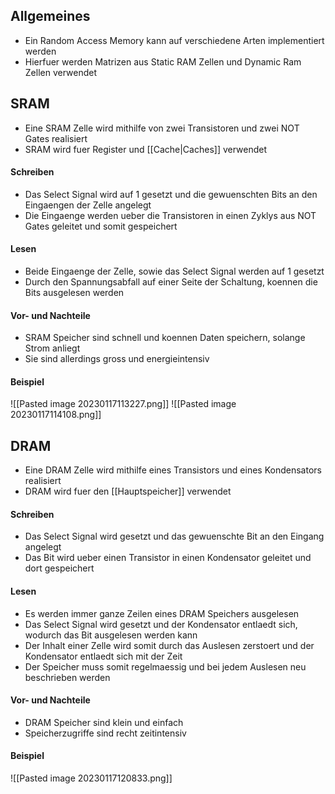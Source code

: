 ## Allgemeines
- Ein Random Access Memory kann auf verschiedene Arten implementiert werden
- Hierfuer werden Matrizen aus Static RAM Zellen und Dynamic Ram Zellen verwendet
## SRAM
- Eine SRAM Zelle wird mithilfe von zwei Transistoren und zwei NOT Gates realisiert
- SRAM wird fuer Register und [[Cache|Caches]] verwendet
#### Schreiben
- Das Select Signal wird auf 1 gesetzt und die gewuenschten Bits an den Eingaengen der Zelle angelegt
- Die Eingaenge werden ueber die Transistoren in einen Zyklys aus NOT Gates geleitet und somit gespeichert
#### Lesen
- Beide Eingaenge der Zelle, sowie das Select Signal werden auf 1 gesetzt
- Durch den Spannungsabfall auf einer Seite der Schaltung, koennen die Bits ausgelesen werden
#### Vor- und Nachteile
- SRAM Speicher sind schnell und koennen Daten speichern, solange Strom anliegt
- Sie sind allerdings gross und energieintensiv
#### Beispiel
![[Pasted image 20230117113227.png]]
![[Pasted image 20230117114108.png]]
## DRAM
- Eine DRAM Zelle wird mithilfe eines Transistors und eines Kondensators realisiert
- DRAM wird fuer den [[Hauptspeicher]] verwendet
#### Schreiben
- Das Select Signal wird gesetzt und das gewuenschte Bit an den Eingang angelegt
- Das Bit wird ueber einen Transistor in einen Kondensator geleitet und dort gespeichert
#### Lesen
- Es werden immer ganze Zeilen eines DRAM Speichers ausgelesen
- Das Select Signal wird gesetzt und der Kondensator entlaedt sich, wodurch das Bit ausgelesen werden kann
- Der Inhalt einer Zelle wird somit durch das Auslesen zerstoert und der Kondensator entlaedt sich mit der Zeit
- Der Speicher muss somit regelmaessig und bei jedem Auslesen neu beschrieben werden
#### Vor- und Nachteile
- DRAM Speicher sind klein und einfach
- Speicherzugriffe sind recht zeitintensiv
#### Beispiel
![[Pasted image 20230117120833.png]]
